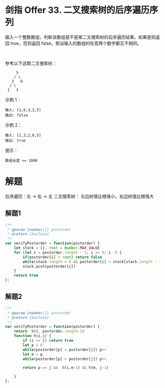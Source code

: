 # 剑指 Offer 33. 二叉搜索树的后序遍历序列
输入一个整数数组，判断该数组是不是某二叉搜索树的后序遍历结果。如果是则返回 true，否则返回 false。假设输入的数组的任意两个数字都互不相同。

 

参考以下这颗二叉搜索树：
```
     5
    / \
   2   6
  / \
 1   3
 ```
示例 1：
```
输入: [1,6,3,2,5]
输出: false
```
示例 2：
```
输入: [1,3,2,6,5]
输出: true
```

提示：
```
数组长度 <= 1000
```

# 解题
后序遍历：左 -> 右 -> 主
二叉搜索树： 左边树值比根值小，右边树值比根值大

## 解题1
```js
/**
 * @param {number[]} postorder
 * @return {boolean}
 */
var verifyPostorder = function(postorder) {
    let stack = [], root = Number.MAX_VALUE
    for (let i = postorder.length - 1; i >= 0; i--) {
        if(postorder[i] > root) return false
        while(stack.length > 0 && postorder[i] < stack[stack.length - 1]) root = stack.pop()
        stack.push(postorder[i])
    }
    return true
};
```
## 解题2

```js
/**
 * @param {number[]} postorder
 * @return {boolean}
 */
var verifyPostorder = function(postorder) {
    return  h(0, postorder.length-1)
    function h(i,j) {
        if (i >= j) return true
        let p = 0
        while(postorder[p] < postorder[j]) p++
        let m = p
        while(postorder[p] > postorder[j]) p++

        return p == j &&  h(i,m-1) && h(m, j-1)

    }
};
```


